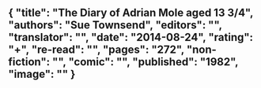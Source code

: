 {
 "title": "The Diary of Adrian Mole aged 13 3/4",
 "authors": "Sue Townsend",
 "editors": "",
 "translator": "",
 "date": "2014-08-24",
 "rating": "+",
 "re-read": "",
 "pages": "272",
 "non-fiction": "",
 "comic": "",
 "published": "1982",
 "image": ""
}
---

